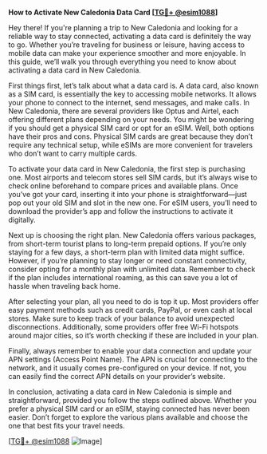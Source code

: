 **How to Activate New Caledonia Data Card [[TG💪+ @esim1088](https://t.me/s/esim1088)]**

Hey there! If you're planning a trip to New Caledonia and looking for a reliable way to stay connected, activating a data card is definitely the way to go. Whether you’re traveling for business or leisure, having access to mobile data can make your experience smoother and more enjoyable. In this guide, we’ll walk you through everything you need to know about activating a data card in New Caledonia.

First things first, let’s talk about what a data card is. A data card, also known as a SIM card, is essentially the key to accessing mobile networks. It allows your phone to connect to the internet, send messages, and make calls. In New Caledonia, there are several providers like Optus and Airtel, each offering different plans depending on your needs. You might be wondering if you should get a physical SIM card or opt for an eSIM. Well, both options have their pros and cons. Physical SIM cards are great because they don’t require any technical setup, while eSIMs are more convenient for travelers who don’t want to carry multiple cards.

To activate your data card in New Caledonia, the first step is purchasing one. Most airports and telecom stores sell SIM cards, but it’s always wise to check online beforehand to compare prices and available plans. Once you’ve got your card, inserting it into your phone is straightforward—just pop out your old SIM and slot in the new one. For eSIM users, you’ll need to download the provider’s app and follow the instructions to activate it digitally.

Next up is choosing the right plan. New Caledonia offers various packages, from short-term tourist plans to long-term prepaid options. If you’re only staying for a few days, a short-term plan with limited data might suffice. However, if you’re planning to stay longer or need constant connectivity, consider opting for a monthly plan with unlimited data. Remember to check if the plan includes international roaming, as this can save you a lot of hassle when traveling back home.

After selecting your plan, all you need to do is top it up. Most providers offer easy payment methods such as credit cards, PayPal, or even cash at local stores. Make sure to keep track of your balance to avoid unexpected disconnections. Additionally, some providers offer free Wi-Fi hotspots around major cities, so it’s worth checking if these are included in your plan.

Finally, always remember to enable your data connection and update your APN settings (Access Point Name). The APN is crucial for connecting to the network, and it usually comes pre-configured on your device. If not, you can easily find the correct APN details on your provider’s website.

In conclusion, activating a data card in New Caledonia is simple and straightforward, provided you follow the steps outlined above. Whether you prefer a physical SIM card or an eSIM, staying connected has never been easier. Don’t forget to explore the various plans available and choose the one that best fits your travel needs.

[[TG💪+ @esim1088](https://t.me/s/esim1088) ![Image](https://i.postimg.cc/Y0z9fWf4/image.png)]